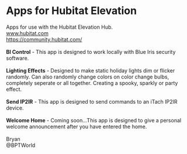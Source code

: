 # Apps for Hubitat Elevation
Apps for use with the Hubitat Elevation Hub.<br>
www.hubitat.com<br>
https://community.hubitat.com/
<br><br>
**BI Control** - This app is designed to work locally with Blue Iris security software.
<br><br>
**Lighting Effects** - Designed to make static holiday lights dim or flicker randomly. Can also randomly change colors on color change bulbs, completely seperate or all together. Creating a spooky, sparkly or party effect.
<br><br>
**Send IP2IR** - This app is designed to send commands to an iTach IP2IR device.
<br><br>
**Welcome Home** - Coming soon...This app is designed to give a personal welcome announcement after you have entered the home.
<br><br>
Bryan<br>
@BPTWorld
